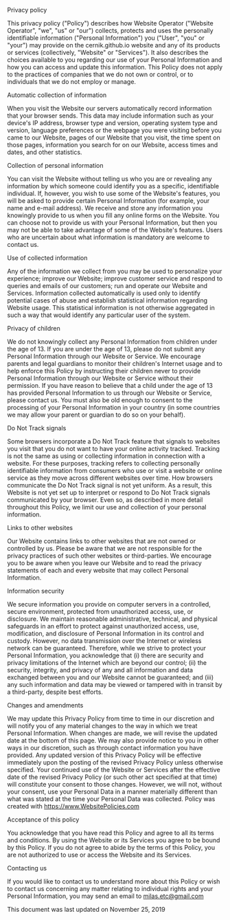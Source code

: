 Privacy policy

This privacy policy ("Policy") describes how Website Operator ("Website Operator", "we", "us" or "our") collects, protects and uses the personally identifiable information ("Personal Information") you ("User", "you" or "your") may provide on the cernik.github.io website and any of its products or services (collectively, "Website" or "Services"). It also describes the choices available to you regarding our use of your Personal Information and how you can access and update this information. This Policy does not apply to the practices of companies that we do not own or control, or to individuals that we do not employ or manage.

Automatic collection of information

When you visit the Website our servers automatically record information that your browser sends. This data may include information such as your device's IP address, browser type and version, operating system type and version, language preferences or the webpage you were visiting before you came to our Website, pages of our Website that you visit, the time spent on those pages, information you search for on our Website, access times and dates, and other statistics.

Collection of personal information

You can visit the Website without telling us who you are or revealing any information by which someone could identify you as a specific, identifiable individual. If, however, you wish to use some of the Website's features, you will be asked to provide certain Personal Information (for example, your name and e-mail address). We receive and store any information you knowingly provide to us when you fill any online forms on the Website.  You can choose not to provide us with your Personal Information, but then you may not be able to take advantage of some of the Website's features. Users who are uncertain about what information is mandatory are welcome to contact us.

Use of collected information

Any of the information we collect from you may be used to personalize your experience; improve our Website; improve customer service and respond to queries and emails of our customers; run and operate our Website and Services. Information collected automatically is used only to identify potential cases of abuse and establish statistical information regarding Website usage. This statistical information is not otherwise aggregated in such a way that would identify any particular user of the system.

Privacy of children

We do not knowingly collect any Personal Information from children under the age of 13. If you are under the age of 13, please do not submit any Personal Information through our Website or Service. We encourage parents and legal guardians to monitor their children's Internet usage and to help enforce this Policy by instructing their children never to provide Personal Information through our Website or Service without their permission. If you have reason to believe that a child under the age of 13 has provided Personal Information to us through our Website or Service, please contact us. You must also be old enough to consent to the processing of your Personal Information in your country (in some countries we may allow your parent or guardian to do so on your behalf).

Do Not Track signals

Some browsers incorporate a Do Not Track feature that signals to websites you visit that you do not want to have your online activity tracked. Tracking is not the same as using or collecting information in connection with a website. For these purposes, tracking refers to collecting personally identifiable information from consumers who use or visit a website or online service as they move across different websites over time. How browsers communicate the Do Not Track signal is not yet uniform. As a result, this Website is not yet set up to interpret or respond to Do Not Track signals communicated by your browser. Even so, as described in more detail throughout this Policy, we limit our use and collection of your personal information.

Links to other websites

Our Website contains links to other websites that are not owned or controlled by us. Please be aware that we are not responsible for the privacy practices of such other websites or third-parties. We encourage you to be aware when you leave our Website and to read the privacy statements of each and every website that may collect Personal Information.

Information security

We secure information you provide on computer servers in a controlled, secure environment, protected from unauthorized access, use, or disclosure. We maintain reasonable administrative, technical, and physical safeguards in an effort to protect against unauthorized access, use, modification, and disclosure of Personal Information in its control and custody. However, no data transmission over the Internet or wireless network can be guaranteed. Therefore, while we strive to protect your Personal Information, you acknowledge that (i) there are security and privacy limitations of the Internet which are beyond our control; (ii) the security, integrity, and privacy of any and all information and data exchanged between you and our Website cannot be guaranteed; and (iii) any such information and data may be viewed or tampered with in transit by a third-party, despite best efforts.

Changes and amendments

We may update this Privacy Policy from time to time in our discretion and will notify you of any material changes to the way in which we treat Personal Information. When changes are made, we will revise the updated date at the bottom of this page. We may also provide notice to you in other ways in our discretion, such as through contact information you have provided. Any updated version of this Privacy Policy will be effective immediately upon the posting of the revised Privacy Policy unless otherwise specified. Your continued use of the Website or Services after the effective date of the revised Privacy Policy (or such other act specified at that time) will constitute your consent to those changes. However, we will not, without your consent, use your Personal Data in a manner materially different than what was stated at the time your Personal Data was collected. Policy was created with https://www.WebsitePolicies.com

Acceptance of this policy

You acknowledge that you have read this Policy and agree to all its terms and conditions. By using the Website or its Services you agree to be bound by this Policy. If you do not agree to abide by the terms of this Policy, you are not authorized to use or access the Website and its Services.

Contacting us

If you would like to contact us to understand more about this Policy or wish to contact us concerning any matter relating to individual rights and your Personal Information, you may send an email to milas.etc@gmail.com

This document was last updated on November 25, 2019
